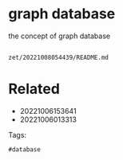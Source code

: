 # graph database

the concept of graph database

```
```

` zet/20221008054439/README.md `

# Related

- 20221006153641
- 20221006013313

Tags:

    #database
